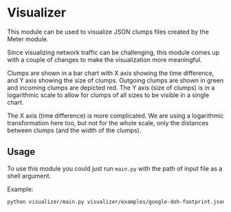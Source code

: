 # Visualizer
This module can be used to visualize JSON clumps files created by the Meter module.

Since visualizing network traffic can be challenging, this module comes up with a couple of changes to make the visualization more meaningful.

Clumps are shown in a bar chart with X axis showing the time difference, and Y axis showing the size of clumps. Outgoing clumps are shown in green and incoming clumps are depicted red. The Y axis (size of clumps) is in a logarithmic scale to allow for clumps of all sizes to be visible in a single chart.

The X axis (time difference) is more complicated. We are using a logarithmic transformation here too, but not for the whole scale, only the distances between clumps (and the width of the clumps).

## Usage
To use this module you could just run `main.py` with the path of input file as a shell argument.

Example:
```bash
python visualizer/main.py visualizer/examples/google-doh-footprint.json
```

